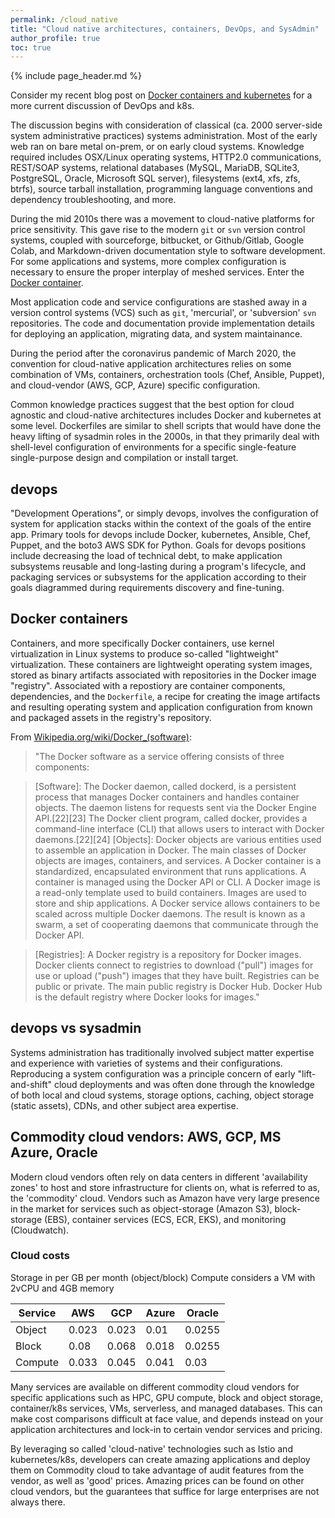 ```yaml
---
permalink: /cloud_native
title: "Cloud native architectures, containers, DevOps, and SysAdmin"
author_profile: true
toc: true
---
```



{% include page_header.md %}

Consider my recent blog post on [Docker containers and kubernetes](/machine_learning_infrastructure_deployment_and_notebook_management) for a more current discussion of DevOps and k8s.


The discussion begins with consideration of classical (ca. 2000 server-side system administrative practices) systems administration. Most of the early web ran on bare metal on-prem, or on early cloud systems. Knowledge required includes OSX/Linux operating systems, HTTP2.0 communications, REST/SOAP systems, relational databases (MySQL, MariaDB, SQLite3, PostgreSQL, Oracle, Microsoft SQL server), filesystems (ext4, xfs, zfs, btrfs), source tarball installation, programming language conventions and dependency troubleshooting, and more.

During the mid 2010s there was a movement to cloud-native platforms for price sensitivity. This gave rise to the modern `git` or `svn` version control systems, coupled with sourceforge, bitbucket, or Github/Gitlab, Google Colab, and Markdown-driven documentation style to software development. For some applications and systems, more complex configuration is necessary to ensure the proper interplay of meshed services. Enter the [Docker container](/machine_learning_infrastructure_deployment_and_notebook_management#enter-docker).

Most application code and service configurations are stashed away in a version control systems (VCS) such as `git`, 'mercurial', or 'subversion' `svn` repositories. The code and documentation provide implementation details for deploying an application, migrating data, and system maintainance.

During the period after the coronavirus pandemic of March 2020, the convention for cloud-native application architectures relies on some combination of VMs, containers, orchestration tools (Chef, Ansible, Puppet), and cloud-vendor (AWS, GCP, Azure) specific configuration. 

Common knowledge practices suggest that the best option for cloud agnostic and cloud-native architectures includes Docker and kubernetes at some level. Dockerfiles are similar to shell scripts that would have done the heavy lifting of sysadmin roles in the 2000s, in that they primarily deal with shell-level configuration of environments for a specific single-feature single-purpose design and compilation or install target.

## devops

"Development Operations", or simply devops, involves the configuration of system for application stacks within the context of the goals of the entire app. Primary tools for devops include Docker, kubernetes, Ansible, Chef, Puppet, and the boto3 AWS SDK for Python. Goals for devops positions include decreasing the load of technical debt, to make application subsystems reusable and long-lasting during a program's lifecycle, and packaging services or subsystems for the application according to their goals diagrammed during requirements discovery and fine-tuning.

## Docker containers

Containers, and more specifically Docker containers, use kernel virtualization in Linux systems to produce so-called "lightweight" virtualization. These containers are lightweight operating system images, stored as binary artifacts associated with repositories in the Docker image "registry". Associated with a repostiory are container components, dependencies, and the `Dockerfile`, a recipe for creating the image artifacts and resulting operating system and application configuration from known and packaged assets in the registry's repository.

From [Wikipedia.org/wiki/Docker_(software)](https://wikipedia.org/wiki/Docker_(software)): 

>"The Docker software as a service offering consists of three components:

>[Software]: The Docker daemon, called dockerd, is a persistent process that manages Docker containers and handles container objects. The daemon listens for requests sent via the Docker Engine API.[22][23] The Docker client program, called docker, provides a command-line interface (CLI) that allows users to interact with Docker daemons.[22][24]
>[Objects]: Docker objects are various entities used to assemble an application in Docker. The main classes of Docker objects are images, containers, and services. A Docker container is a standardized, encapsulated environment that runs applications. A container is managed using the Docker API or CLI. A Docker image is a read-only template used to build containers. Images are used to store and ship applications. A Docker service allows containers to be scaled across multiple Docker daemons. The result is known as a swarm, a set of cooperating daemons that communicate through the Docker API.

>[Registries]: A Docker registry is a repository for Docker images. Docker clients connect to registries to download ("pull") images for use or upload ("push") images that they have built. Registries can be public or private. The main public registry is Docker Hub. Docker Hub is the default registry where Docker looks for images."


## devops vs sysadmin

Systems administration has traditionally involved subject matter expertise and experience with varieties of systems and their configurations. Reproducing a system configuration was a principle concern of early "lift-and-shift" cloud deployments and was often done through the knowledge of both local and cloud systems, storage options, caching, object storage (static assets), CDNs, and other subject area expertise.


## Commodity cloud vendors: AWS, GCP, MS Azure, Oracle

Modern cloud vendors often rely on data centers in different 'availability zones' to host and store infrastructure for clients on, what is referred to as, the 'commodity' cloud. Vendors such as Amazon have very large presence in the market for services such as object-storage (Amazon S3), block-storage (EBS), container services (ECS, ECR, EKS), and monitoring (Cloudwatch). 


### Cloud costs 

Storage in per GB per month (object/block)
Compute considers a VM with 2vCPU and 4GB memory

| Service   | AWS    | GCP    | Azure    | Oracle   | 
| ----------| -------| -------| -------- | -------- | 
| Object    | 0.023  | 0.023  | 0.01     | 0.0255   | 
| Block     | 0.08   | 0.068  | 0.018    | 0.0255   |
| Compute   | 0.033  | 0.045  | 0.041    | 0.03     |




Many services are available on different commodity cloud vendors for specific applications such as HPC, GPU compute, block and object storage, container/k8s services, VMs, serverless, and managed databases. This can make cost comparisons difficult at face value, and depends instead on your application architectures and lock-in to certain vendor services and pricing.

By leveraging so called 'cloud-native' technologies such as Istio and kubernetes/k8s, developers can create amazing applications and deploy them on Commodity cloud to take advantage of audit features from the vendor, as well as 'good' prices. Amazing prices can be found on other cloud vendors, but the guarantees that suffice for large enterprises are not always there.
